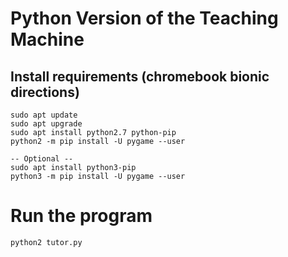 # Python Version of the Teaching Machine

## Install requirements (chromebook bionic directions)
    
    sudo apt update
    sudo apt upgrade
    sudo apt install python2.7 python-pip
    python2 -m pip install -U pygame --user

    -- Optional --
    sudo apt install python3-pip
    python3 -m pip install -U pygame --user

# Run the program

    python2 tutor.py
